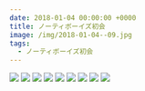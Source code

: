 ```yaml
---
date: 2018-01-04 00:00:00 +0000
title: ノーティボーイズ初会
image: /img/2018-01-04--09.jpg
tags:
  - ノーティボーイズ初会
---
```


![](/img/2018-01-04--main.jpg)
![](/img/2018-01-04--01.jpg)
![](/img/2018-01-04--02.jpg)
![](/img/2018-01-04--03.jpg)
![](/img/2018-01-04--04.jpg)
![](/img/2018-01-04--05.jpg)
![](/img/2018-01-04--06.jpg)
![](/img/2018-01-04--07.jpg)
![](/img/2018-01-04--08.jpg)
